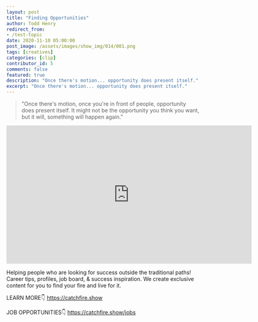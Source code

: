 ```yaml
---
layout: post
title: "Finding Opportunities"
author: Todd Henry
redirect_from:
- /test-topic
date: 2020-11-10 05:00:00
post_image: /assets/images/show_img/014/001.png 
tags: [creatives]
categories: [clip]
contributor_id: 5
comments: false
featured: true
description: "Once there's motion... opportunity does present itself."
excerpt: "Once there's motion... opportunity does present itself."
---
```

<blockquote>"Once there's motion, once you're in front of people, opportunity does present itself. It might not be the opportunity you think you want, but it will, something will happen again."</blockquote>

<div class="video-responsive square mb-5">
<iframe src="https://share.descript.com/embed/BGhGAJ2ixNR" width="640" height="360" frameborder="0" allowfullscreen></iframe>
</div>

Helping people who are looking for success outside the traditional paths!
Career tips, profiles, job board, & success inspiration.
We create exclusive content for you to find your fire and live for it.

LEARN MORE👇
https://catchfire.show

JOB OPPORTUNITIES👇
https://catchfire.show/jobs
